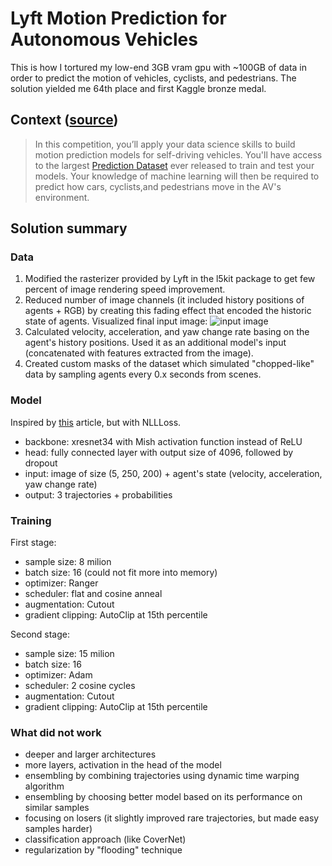 # Lyft Motion Prediction for Autonomous Vehicles
This is how I tortured my low-end 3GB vram gpu with ~100GB of data in order to predict the motion of vehicles, cyclists, and pedestrians. The solution yielded me 64th place and first Kaggle bronze medal.

## Context ([source](https://www.kaggle.com/c/lyft-motion-prediction-autonomous-vehicles/overview)) 
>In this competition, you’ll apply your data science skills to build motion prediction models for self-driving vehicles. You'll have access to the largest [Prediction Dataset](https://self-driving.lyft.com/level5/prediction/) ever released to train and test your models. Your knowledge of machine learning will then be required to predict how cars, cyclists,and pedestrians move in the AV's environment.

## Solution summary

### Data
1. Modified the rasterizer provided by Lyft in the l5kit package to get few percent of image rendering speed improvement.
2. Reduced number of image channels (it included history positions of agents + RGB) by creating this fading effect that encoded the historic state of agents. Visualized final input image:
![input image](https://i.imgur.com/OK0k1bX.png)
3. Calculated velocity, acceleration, and yaw change rate basing on the agent's history positions. Used it as an additional model's input (concatenated with features extracted from the image). 
4. Created custom masks of the dataset which simulated "chopped-like" data by sampling agents every 0.x seconds from scenes.

### Model
Inspired by [this](https://arxiv.org/pdf/1809.10732.pdf) article, but with NLLLoss. 
- backbone: xresnet34 with Mish activation function instead of ReLU
- head: fully connected layer with output size of 4096, followed by dropout
- input: image of size (5, 250, 200) + agent's state (velocity, acceleration, yaw change rate)
- output: 3 trajectories + probabilities
### Training
First stage: 
- sample size: 8 milion 
- batch size: 16 (could not fit more into memory)
- optimizer: Ranger
- scheduler: flat and cosine anneal
- augmentation: Cutout
- gradient clipping: AutoClip at 15th percentile

Second stage: 
- sample size: 15 milion 
- batch size: 16
- optimizer: Adam
- scheduler: 2 cosine cycles
- augmentation: Cutout
- gradient clipping: AutoClip at 15th percentile


### What did not work
- deeper and larger architectures 
- more layers, activation in the head of the model
- ensembling by combining trajectories using dynamic time warping algorithm
- ensembling by choosing better model based on its performance on similar samples
- focusing on losers (it slightly improved rare trajectories, but made easy samples harder)
- classification approach (like CoverNet)
- regularization by "flooding" technique